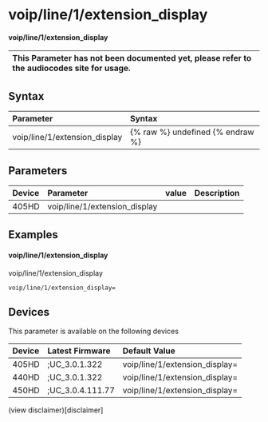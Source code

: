 ﻿---
description: voip/line/1/extension_display
search:
    keywords: ['voip','line','1','extension_display']
---

# voip/line/1/extension_display

#### voip/line/1/extension_display


| This Parameter has not been documented yet, please refer to the audiocodes site for usage.  |
| :--- |

## Syntax
| Parameter | Syntax |
| :--- | :--- |
|voip/line/1/extension_display | {% raw %} undefined {% endraw %} |

## Parameters
|Device|Parameter|value|Description|
|:---|:---|:---|:---|
| 405HD | voip/line/1/extension_display |  |  |

## Examples
#### voip/line/1/extension_display

voip/line/1/extension_display

```
voip/line/1/extension_display=
```

## Devices
This parameter is available on the following devices

| Device | Latest Firmware | Default Value |
|:---|:---|:---|
| 405HD | ;UC_3.0.1.322 | voip/line/1/extension_display= 
| 440HD | ;UC_3.0.1.322 | voip/line/1/extension_display= 
| 450HD | ;UC_3.0.4.111.77 | voip/line/1/extension_display= 

(view disclaimer)[disclaimer]
